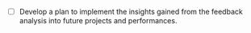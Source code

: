 - [ ] Develop a plan to implement the insights gained from the feedback analysis into future projects and performances.